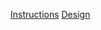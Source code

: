 [Instructions](https://github.com/mate-academy/product_catalog/blob/main/README.md)
[Design](https://www.figma.com/file/BUusqCIMAWALqfBahnyIiH/Phone-catalog-(V2)-Original-Dark)
